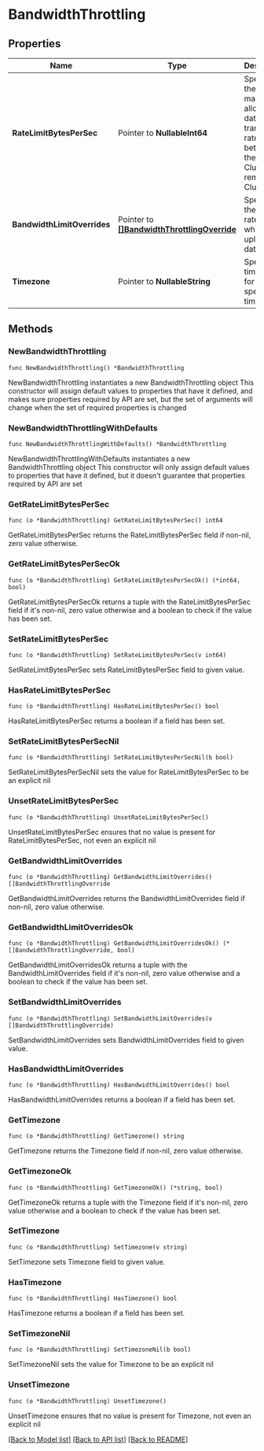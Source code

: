 # BandwidthThrottling

## Properties

Name | Type | Description | Notes
------------ | ------------- | ------------- | -------------
**RateLimitBytesPerSec** | Pointer to **NullableInt64** | Specifies the maximum allowed data transfer rate between the local Cluster and remote Clusters. | [optional] 
**BandwidthLimitOverrides** | Pointer to [**[]BandwidthThrottlingOverride**](BandwidthThrottlingOverride.md) | Specifies the max rate limit at which we upload the data. | [optional] 
**Timezone** | Pointer to **NullableString** | Specifies a time zone for the specified time period. | [optional] 

## Methods

### NewBandwidthThrottling

`func NewBandwidthThrottling() *BandwidthThrottling`

NewBandwidthThrottling instantiates a new BandwidthThrottling object
This constructor will assign default values to properties that have it defined,
and makes sure properties required by API are set, but the set of arguments
will change when the set of required properties is changed

### NewBandwidthThrottlingWithDefaults

`func NewBandwidthThrottlingWithDefaults() *BandwidthThrottling`

NewBandwidthThrottlingWithDefaults instantiates a new BandwidthThrottling object
This constructor will only assign default values to properties that have it defined,
but it doesn't guarantee that properties required by API are set

### GetRateLimitBytesPerSec

`func (o *BandwidthThrottling) GetRateLimitBytesPerSec() int64`

GetRateLimitBytesPerSec returns the RateLimitBytesPerSec field if non-nil, zero value otherwise.

### GetRateLimitBytesPerSecOk

`func (o *BandwidthThrottling) GetRateLimitBytesPerSecOk() (*int64, bool)`

GetRateLimitBytesPerSecOk returns a tuple with the RateLimitBytesPerSec field if it's non-nil, zero value otherwise
and a boolean to check if the value has been set.

### SetRateLimitBytesPerSec

`func (o *BandwidthThrottling) SetRateLimitBytesPerSec(v int64)`

SetRateLimitBytesPerSec sets RateLimitBytesPerSec field to given value.

### HasRateLimitBytesPerSec

`func (o *BandwidthThrottling) HasRateLimitBytesPerSec() bool`

HasRateLimitBytesPerSec returns a boolean if a field has been set.

### SetRateLimitBytesPerSecNil

`func (o *BandwidthThrottling) SetRateLimitBytesPerSecNil(b bool)`

 SetRateLimitBytesPerSecNil sets the value for RateLimitBytesPerSec to be an explicit nil

### UnsetRateLimitBytesPerSec
`func (o *BandwidthThrottling) UnsetRateLimitBytesPerSec()`

UnsetRateLimitBytesPerSec ensures that no value is present for RateLimitBytesPerSec, not even an explicit nil
### GetBandwidthLimitOverrides

`func (o *BandwidthThrottling) GetBandwidthLimitOverrides() []BandwidthThrottlingOverride`

GetBandwidthLimitOverrides returns the BandwidthLimitOverrides field if non-nil, zero value otherwise.

### GetBandwidthLimitOverridesOk

`func (o *BandwidthThrottling) GetBandwidthLimitOverridesOk() (*[]BandwidthThrottlingOverride, bool)`

GetBandwidthLimitOverridesOk returns a tuple with the BandwidthLimitOverrides field if it's non-nil, zero value otherwise
and a boolean to check if the value has been set.

### SetBandwidthLimitOverrides

`func (o *BandwidthThrottling) SetBandwidthLimitOverrides(v []BandwidthThrottlingOverride)`

SetBandwidthLimitOverrides sets BandwidthLimitOverrides field to given value.

### HasBandwidthLimitOverrides

`func (o *BandwidthThrottling) HasBandwidthLimitOverrides() bool`

HasBandwidthLimitOverrides returns a boolean if a field has been set.

### GetTimezone

`func (o *BandwidthThrottling) GetTimezone() string`

GetTimezone returns the Timezone field if non-nil, zero value otherwise.

### GetTimezoneOk

`func (o *BandwidthThrottling) GetTimezoneOk() (*string, bool)`

GetTimezoneOk returns a tuple with the Timezone field if it's non-nil, zero value otherwise
and a boolean to check if the value has been set.

### SetTimezone

`func (o *BandwidthThrottling) SetTimezone(v string)`

SetTimezone sets Timezone field to given value.

### HasTimezone

`func (o *BandwidthThrottling) HasTimezone() bool`

HasTimezone returns a boolean if a field has been set.

### SetTimezoneNil

`func (o *BandwidthThrottling) SetTimezoneNil(b bool)`

 SetTimezoneNil sets the value for Timezone to be an explicit nil

### UnsetTimezone
`func (o *BandwidthThrottling) UnsetTimezone()`

UnsetTimezone ensures that no value is present for Timezone, not even an explicit nil

[[Back to Model list]](../README.md#documentation-for-models) [[Back to API list]](../README.md#documentation-for-api-endpoints) [[Back to README]](../README.md)


